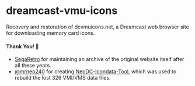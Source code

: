 # dreamcast-vmu-icons
Recovery and restoration of dcvmuicons.net, a Dreamcast web browser site for downloading memory card icons.

#### Thank You! 🙏
- [SegaRetro](https://segaretro.org) for maintaining an archive of the original website itself after all these years.
- [@mrneo240](https://github.com/mrneo240) for creating [NeoDC-Icondata-Tool](https://github.com/mrneo240/NeoDC-Icondata-Tool), 
which was used to rebuild the lost 326 VMI/VMS data files.

